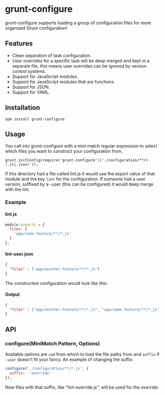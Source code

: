 # grunt-configure

grunt-configure supports loading a group of configuration files for more organized Grunt configuration!

## Features

- Clean separation of task configuration.
- User overrides for a specific task will be deep merged and kept in a separate file, this means user overrides can be ignored by version control systems.
- Support for JavaScript modules.
- Support for JavaScript modules that are functions.
- Support for JSON.
- Support for YAML.

## Installation

```
npm install grunt-configure
```

## Usage

You call into grunt-configure with a mini match regular expression to select which files you want to construct your configuration from.

```
grunt.initConfig(require('grunt-configure')('./configuration/**/+(.js|.json)'));
```

If this directory had a file called lint.js it would use the export value of that module and the key `lint` for the configuration. If someone had a user version, suffixed by a -user (this can be configured) it would deep merge with the lint.

### Example

#### lint.js
```javascript
module.exports = {
  files: [
    'app/some-feature/**/*.js'
  ]
};
```


#### lint-user.json
```json
{
  "files" : ["app/another-feature/**/*.js"]
}
```

The constructed configuration would look like this:

#### Output

```json
{
  "files" : ["app/another-feature/**/*.js", "app/some-feature/**/*.js"]
}
```

## API

### configure(MiniMatch Pattern, Options)

Available options are `cwd` from which to load the file paths from and `suffix` if `-user` doesn't fit your fancy. An example of changing the suffix:

```javascript
configure('./configuration/**/*.js', {
  suffix: '-override'
});
```

Now files with that suffix, like "lint-override.js", will be used for the override.